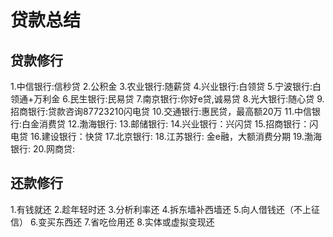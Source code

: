 # 贷款总结

## 贷款修行
1.中信银行:信秒贷
2.公积金
3.农业银行:随薪贷
4.兴业银行:白领贷
5.宁波银行:白领通+万利金
6.民生银行:民易贷
7.南京银行:你好e贷,诚易贷
8.光大银行:随心贷
9.招商银行:贷款咨询87723210闪电贷
10.交通银行:惠民贷，最高额20万
11.中信银行:白金消费贷
12.渤海银行:
13.邮储银行:
14.兴业银行：兴闪贷
15.招商银行：闪电贷
16.建设银行：快贷
17.北京银行: 
18.江苏银行: 金e融，大额消费分期
19.渤海银行:
20.网商贷:

## 还款修行
1.有钱就还
2.趁年轻时还
3.分析利率还
4.拆东墙补西墙还
5.向人借钱还（不上征信）
6.变买东西还
7.省吃俭用还
8.实体或虚拟变现还


  
  
  



